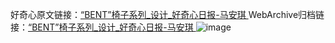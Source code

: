 好奇心原文链接：[“BENT”椅子系列_设计_好奇心日报-马安琪 ](https://www.qdaily.com/articles/11599.html)
WebArchive归档链接：[“BENT”椅子系列_设计_好奇心日报-马安琪 ](http://web.archive.org/web/20190623170756/https://www.qdaily.com/articles/11599.html)
![image](http://ww3.sinaimg.cn/large/007d5XDply1g3wad8kctvj30u04jpq9u)
